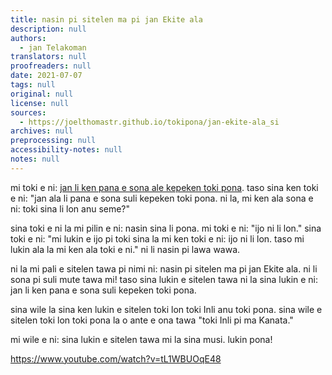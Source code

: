 ```yaml
---
title: nasin pi sitelen ma pi jan Ekite ala
description: null
authors:
  - jan Telakoman
translators: null
proofreaders: null
date: 2021-07-07
tags: null
original: null
license: null
sources:
  - https://joelthomastr.github.io/tokipona/jan-ekite-ala_si
archives: null
preprocessing: null
accessibility-notes: null
notes: null
---
```


mi toki e ni: [jan li ken pana e sona ale kepeken toki pona](https://joelthomastr.github.io/tokipona/pana-sona-ale_si). taso sina ken toki e ni: "jan ala li pana e sona suli kepeken toki pona. ni la, mi ken ala sona e ni: toki sina li lon anu seme?"

sina toki e ni la mi pilin e ni: nasin sina li pona. mi toki e ni: "ijo ni li lon." sina toki e ni: "mi lukin e ijo pi toki sina la mi ken toki e ni: ijo ni li lon. taso mi lukin ala la mi ken ala toki e ni." ni li nasin pi lawa wawa.

ni la mi pali e sitelen tawa pi nimi ni: nasin pi sitelen ma pi jan Ekite ala. ni li sona pi suli mute tawa mi! taso sina lukin e sitelen tawa ni la sina lukin e ni: jan li ken pana e sona suli kepeken toki pona.

sina wile la sina ken lukin e sitelen toki lon toki Inli anu toki pona. sina wile e sitelen toki lon toki pona la o ante e ona tawa "toki Inli pi ma Kanata."

mi wile e ni: sina lukin e sitelen tawa mi la sina musi. lukin pona!

https://www.youtube.com/watch?v=tL1WBUOqE48
